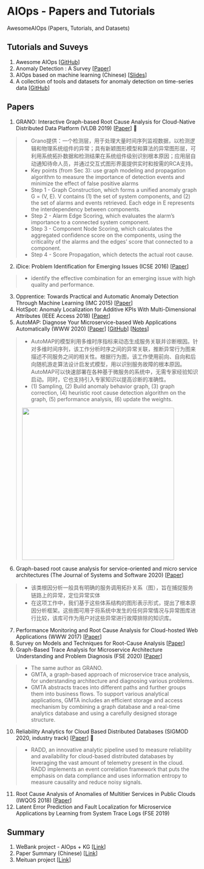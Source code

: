 # AIOps - Papers and Tutorials
AwesomeAIOps (Papers, Tutorials, and Datasets)

## Tutorials and Suveys
1. Awesome AIOps [[GitHub](https://github.com/linjinjin123/awesome-AIOps)]
2. Anomaly Detection : A Survey [[Paper](http://cucis.ece.northwestern.edu/projects/DMS/publications/AnomalyDetection.pdf)]
3. AIOps based on machine learning (Chinese) [[Slides](https://netman.aiops.org/wp-content/uploads/2016/12/%E5%9F%BA%E4%BA%8E%E6%9C%BA%E5%99%A8%E5%AD%A6%E4%B9%A0%E7%9A%84%E6%99%BA%E8%83%BD%E8%BF%90%E7%BB%B4v1.6.pdf)]
4. A collection of tools and datasets for anomaly detection on time-series data [[GitHub](https://github.com/rob-med/awesome-TS-anomaly-detection)]

## Papers
1. GRANO: Interactive Graph-based Root Cause Analysis for Cloud-Native Distributed Data Platform (VLDB 2019) [[Paper](https://dl.acm.org/doi/pdf/10.14778/3352063.3352105)] 🌟
> * Grano提供：一个检测层，用于处理大量时间序列监视数据，以检测逻辑和物理系统组件的异常；具有新颖图形模型和算法的异常图形层，可利用系统拓扑数据和检测结果在系统组件级别识别根本原因；应用层自动通知待命人员，并通过交互式图形界面提供实时和按需的RCA支持。
> * Key points (from Sec 3): use graph modeling and propagation algorithm to measure the importance of detection events and minimize the effect of false positive alarms
> * Step 1 - Graph Construction, which forms a unified anomaly graph G = (V, E). V contains (1) the set of system components, and (2) the set of alarms and events retrieved. Each edge in E represents the interdependency between components.
> * Step 2 - Alarm Edge Scoring, which evaluates the alarm’s importance to a connected system component.
> * Step 3 - Component Node Scoring, which calculates the aggregated confidence score on the components, using the criticality of the alarms and the edges’ score that connected to a component.
> * Step 4 - Score Propagation, which detects the actual root cause.

2. iDice: Problem Identification for Emerging Issues (ICSE 2016) [[Paper](https://dl.acm.org/doi/pdf/10.1145/2884781.2884795)]
> * identify the effective combination for an emerging issue with high quality and performance.
3. Opprentice: Towards Practical and Automatic Anomaly Detection Through Machine Learning (IMC 2015) [[Paper](http://conferences2.sigcomm.org/imc/2015/papers/p211.pdf)]
4. HotSpot: Anomaly Localization for Additive KPIs With Multi-Dimensional Attributes (IEEE Access 2018) [[Paper](https://ieeexplore.ieee.org/document/8288614)]
5. AutoMAP: Diagnose Your Microservice-based Web Applications Automatically (WWW 2020) [[Paper](https://dl.acm.org/doi/pdf/10.1145/3366423.3380111)] [[GitHub](https://github.com/rshriram/pymicro)] [[Notes](https://mp.weixin.qq.com/s?__biz=Mzg3NDUwNTM3MA==&mid=2247485389&idx=1&sn=1914974878864d2d77131a1ec998fd17&chksm=cecef238f9b97b2e7e66c7d133cf743479289eb5fba7cfa85c094a3ce494fa1cb49efa997add&cur_album_id=1573418835687309313&scene=189#rd)]
> * AutoMAP的模型利用多维时序指标来动态生成服务关联并诊断根因。针对多维时间序列，该工作分析时序之间的异常关联，推断异常行为图来描述不同服务之间的相关性。根据行为图，该工作使用前向、自向和后向随机游走算法设计启发式模型，用以识别服务故障的根本原因。AutoMAP可以快速部署在各种基于微服务的系统中，无需专家经验知识启动。同时，它也支持引入专家知识以提高诊断的准确性。
> * (1) Sampling, (2) Build anomaly behavior graph, (3) graph correction, (4) heuristic root cause detection algorithm on the graph, (5) performance analysis, (6) update the weights.
> <img src="https://github.com/heathersherry/AIOps-Papers-and-Tutorials/blob/main/figures/WX20210125-150229.png" width="400"/>

6. Graph-based root cause analysis for service-oriented and micro service architectures (The Journal of Systems and Software 2020) [[Paper](https://www.datsi.fi.upm.es/~mperez/pub/jss-2019.pdf)]
> * 该类根因分析一般具有明确的服务调用拓扑关系（图），旨在捕捉服务链路上的异常，定位异常实体
> * 在这项工作中，我们基于这些体系结构的图形表示形式，提出了根本原因分析框架。这些图可用于将系统中发生的任何异常情况与异常图库进行比较，该库可作为用户对这些异常进行故障排除的知识库。
7. Performance Monitoring and Root Cause Analysis for Cloud-hosted Web Applications (WWW 2017) [[Paper](https://dl.acm.org/doi/pdf/10.1145/3038912.3052649)]
8. Survey on Models and Techniques for Root-Cause Analysis [[Paper](https://arxiv.org/pdf/1701.08546.pdf)]
9. Graph-Based Trace Analysis for Microservice Architecture Understanding and Problem Diagnosis (FSE 2020) [[Paper](http://taoxie.cs.illinois.edu/publications/esecfse20in-trace.pdf)]
> * The same author as GRANO.
> * GMTA, a graph-based approach of microservice trace analysis, for understanding architecture and diagnosing various problems.
> * GMTA abstracts traces into different paths and further groups them into business flows. To support various analytical applications, GMTA includes an efficient storage and access mechanism by combining a graph database and a real-time analytics database and using a carefully designed storage structure.
10. Reliability Analytics for Cloud Based Distributed Databases (SIGMOD 2020, industry track) [[Paper](https://dl.acm.org/doi/pdf/10.1145/3318464.3386130)] 🌟
> * RADD, an innovative analytic pipeline used to measure reliability and availability for cloud-based distributed databases by leveraging the vast amount of telemetry present in the cloud.
> RADD implements an event correlation framework that puts the emphasis on data compliance and uses information entropy to measure causality and reduce noisy signals.
11. Root Cause Analysis of Anomalies of Multitier Services in Public Clouds (IWQOS 2018) [[Paper](https://ieeexplore.ieee.org/document/7969155)]
12. Latent Error Prediction and Fault Localization for Microservice Applications by Learning from System Trace Logs (FSE 2019)

## Summary
1. WeBank project - AIOps + KG [[Link](https://mp.weixin.qq.com/s/50z2fNYBZEsf9C-94L0-QQ)]
2. Paper Summary (Chinese) [[Link](https://mp.weixin.qq.com/s/ILXnXQulDVFwmHdNtEcXng)]
3. Meituan project [[Link](https://tech.meituan.com/2020/10/15/mt-aiops-horae.html)]
